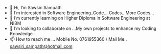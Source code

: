 - 👋 Hi, I’m Sawsiri Sampath
- 👀 I’m interested in Software Engineering..Code... Codes.. More Codes... 
- 🌱 I’m currently learning on Higher Diploma in Software Engineering at NIBM
- 💞️ I’m looking to collaborate on ...My own projects to enhance my Coding Knowledge
- 📫 How to reach me ... Mobile No. 0761955360 / Mail Me.. sawsiri_sampath@hotmail.com

<!---
ssawsiri/ssawsiri is a ✨ special ✨ repository because its `README.md` (this file) appears on your GitHub profile.
You can click the Preview link to take a look at your changes.
--->
